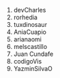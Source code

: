1. devCharles
2. rorhedia
3. tuxdinosaur
4. AniaCuapio
5. arianaomi
6. melscastillo
7. Juan Cundafe
8. codigoVis
9. YazminSilvaO

